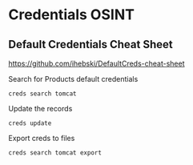 # Credentials OSINT

## Default Credentials Cheat Sheet
https://github.com/ihebski/DefaultCreds-cheat-sheet

Search for Products default credentials
```
creds search tomcat 
```
Update the records

```
creds update
```
Export creds to files

```
creds search tomcat export
```


